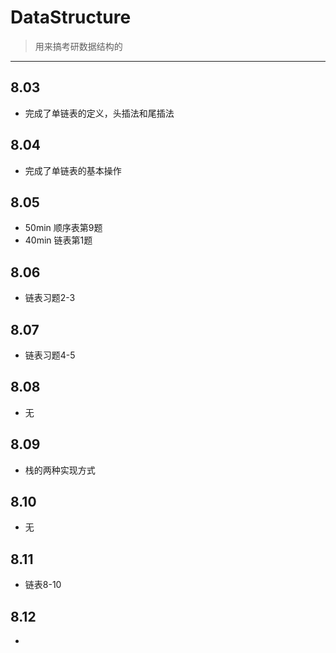 # DataStructure
> 用来搞考研数据结构的
---
## 8.03
- 完成了单链表的定义，头插法和尾插法

## 8.04
- 完成了单链表的基本操作

## 8.05
- 50min 顺序表第9题
- 40min 链表第1题

## 8.06
- 链表习题2-3

## 8.07
- 链表习题4-5

## 8.08
- 无

## 8.09
- 栈的两种实现方式

## 8.10
- 无

## 8.11
- 链表8-10

## 8.12
- 
